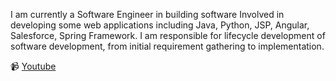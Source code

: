 
I am currently a Software Engineer in building software Involved in developing some web applications including Java, Python, JSP, Angular, Salesforce, Spring Framework. I am responsible for lifecycle development of software development, from initial requirement gathering to implementation. 

📹 [Youtube](https://www.youtube.com/channel/UCsddNHiFpuZhTxUwB6-BgOA) 
